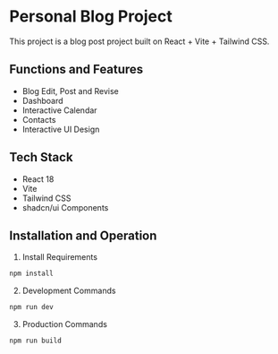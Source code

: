 
# Personal Blog Project

This project is a blog post project built on React + Vite + Tailwind CSS.

## Functions and Features
- Blog Edit, Post and Revise
- Dashboard
- Interactive Calendar
- Contacts
- Interactive UI Design

## Tech Stack
- React 18
- Vite
- Tailwind CSS
- shadcn/ui Components

## Installation and Operation
1. Install Requirements
``` bash
npm install
```
2. Development Commands
``` bash
npm run dev
```
3. Production Commands
``` bash
npm run build
```
